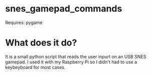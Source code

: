 # snes_gamepad_commands

Requires: pygame

What does it do?
================

It is a small python script that reads the user inpurt on an USB SNES gamepad.
I used it with my Raspberry Pi so I didn't had to use a keybeyboard for most cases.
